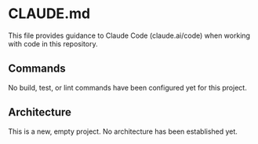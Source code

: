 # CLAUDE.md

This file provides guidance to Claude Code (claude.ai/code) when working with code in this repository.

## Commands

No build, test, or lint commands have been configured yet for this project.

## Architecture

This is a new, empty project. No architecture has been established yet.